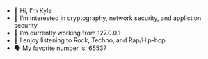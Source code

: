 - 👋 Hi, I’m Kyle
- 👀 I’m interested in cryptography, network security, and appliction security
- 🌱 I’m currently working from 127.0.0.1
- 🎵 I enjoy listening to Rock, Techno, and Rap/Hip-hop
- 🗣 My favorite number is: 65537

<!---
kyle-m96/kyle-m96 is a ✨ special ✨ repository because its `README.md` (this file) appears on your GitHub profile.
You can click the Preview link to take a look at your changes.
--->
